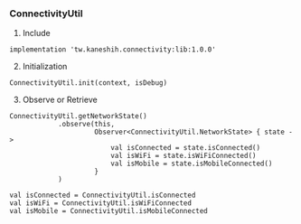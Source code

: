 ### ConnectivityUtil

1. Include

```
implementation 'tw.kaneshih.connectivity:lib:1.0.0'
```

2. Initialization

```
ConnectivityUtil.init(context, isDebug)
```

3. Observe or Retrieve

```
ConnectivityUtil.getNetworkState()
            .observe(this,
                     Observer<ConnectivityUtil.NetworkState> { state ->
                         val isConnected = state.isConnected()
                         val isWiFi = state.isWiFiConnected()
                         val isMobile = state.isMobileConnected()
                     }
            )
```

```
val isConnected = ConnectivityUtil.isConnected
val isWiFi = ConnectivityUtil.isWiFiConnected
val isMobile = ConnectivityUtil.isMobileConnected
```


